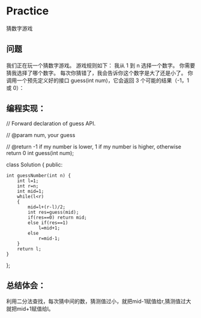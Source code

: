 # Practice
猜数字游戏
## 问题
#### 
我们正在玩一个猜数字游戏。 游戏规则如下：
我从 1 到 n 选择一个数字。 你需要猜我选择了哪个数字。
每次你猜错了，我会告诉你这个数字是大了还是小了。
你调用一个预先定义好的接口 guess(int num)，它会返回 3 个可能的结果（-1，1 或 0）：
## 编程实现：
// Forward declaration of guess API.

// @param num, your guess

// @return -1 if my number is lower, 1 if my number is higher, otherwise return 0
int guess(int num);

class Solution {
public:

    int guessNumber(int n) {
        int l=1;
        int r=n;
        int mid=1;
        while(l<r)
        {
            mid=l+(r-l)/2;
            int res=guess(mid);
            if(res==0) return mid;
            else if(res==1) 
                l=mid+1;
            else
                r=mid-1;
        }
        return l;
    }
};
## 总结体会：
利用二分法查找，每次猜中间的数，猜测值过小，就把mid-1赋值给r,猜测值过大就把mid+1赋值给l。